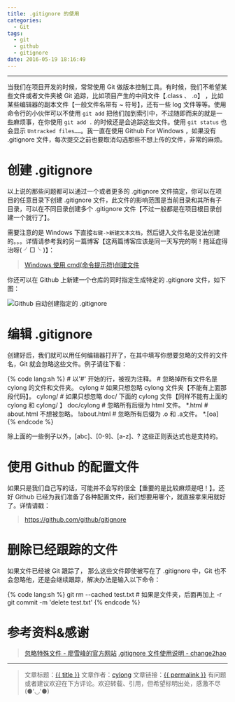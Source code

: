 ```yaml
---
title: .gitignore 的使用
categories:
  - Git
tags:
  - git
  - github
  - gitignore
date: 2016-05-19 18:16:49
---
```

---

当我们在项目开发的时候，常常使用 Git 做版本控制工具。有时候，我们不希望某些文件或者文件夹被 Git 追踪，比如项目产生的中间文件【.class 、 .o】 ，比如某些编辑器的副本文件【一般文件名带有 ~ 符号】，还有一些 log 文件等等。使用命令行的小伙伴可以不使用 `git add` 把他们加到索引中，不过随即而来的就是一些麻烦事，在你使用 `git add .` 的时候还是会追踪这些文件。使用 `git status` 也会显示 `Untracked files……`。我一直在使用 Github For Windows ，如果没有 .gitignore 文件，每次提交之前也要取消勾选那些不想上传的文件，非常的麻烦。

<!-- more -->

# 创建 .gitignore

以上说的那些问题都可以通过一个或者更多的 .gitignore 文件搞定，你可以在项目的任意目录下创建 .gitignore 文件，此文件的影响范围是当前目录和其所有子目录，可以在不同目录创建多个 .gitignore 文件【不过一般都是在项目根目录创建一个就行了】。

需要注意的是 Windows 下直接`右键->新建文本文档`，然后键入文件名是没法创建的。。。详情请参考我的另一篇博客【这两篇博客应该是同一天写完的啊！拖延症得治呀( ╯□╰ )】：

> [Windows 使用 cmd(命令提示符)创建文件][1]

你还可以在 Github 上新建一个仓库的同时指定生成特定的 .gitignore 文件，如下图：

![Github 自动创建指定的 .gitignore](create-gitignore.png)

# 编辑 .gitignore

创建好后，我们就可以用任何编辑器打开了，在其中填写你想要忽略的文件的文件名，Git 就会忽略这些文件。例子请往下看：

{% code lang:sh %}
    # 以'#' 开始的行，被视为注释。
    # 忽略掉所有文件名是 cylong 的文件和文件夹。
    cylong
    # 如果只想忽略 cylong 文件夹【不能有上面那段代码】。
    cylong/
    # 如果只想忽略 doc/ 下面的 cylong 文件【同样不能有上面的 cylong 和 cylong/ 】
    doc/cylong
    # 忽略所有后缀为 html 文件。
    *.html
    # about.html 不想被忽略。
    !about.html
    # 忽略所有后缀为 .o 和 .a文件。
    *.[oa]
{% endcode %}

除上面的一些例子以外，[abc]、[0-9]、[a-z]、? 这些正则表达式也是支持的。

# 使用 Github 的配置文件

如果只是我们自己写的话，可能并不会写的很全【重要的是比较麻烦是吧！】。还好 Github 已经为我们准备了各种配置文件，我们想要用哪个，就直接拿来用就好了。详情请戳：

> <https://github.com/github/gitignore>

# 删除已经跟踪的文件

如果文件已经被 Git 跟踪了， 那么这些文件即使被写在了 .gitignore 中，Git 也不会忽略他，还是会继续跟踪，解决办法是输入以下命令：

{% code lang:sh %}
    git rm --cached test.txt # 如果是文件夹，后面再加上 -r
    git commit -m 'delete test.txt'
{% endcode %}

# 参考资料&感谢

> [忽略特殊文件 - 廖雪峰的官方网站][2]
> [.gitignore 文件使用说明 - change2hao][3]

---

> 文章标题：<a href='{{ permalink }}' title='{{ title }}' >{{ title }}</a>
> 文章作者：[cylong](http://www.cylong.com/about/ "cylong")
> 文章链接：<a href='{{ permalink }}' title='{{ title }}' >{{ permalink }}</a>
> 有问题或者建议欢迎在下方评论。欢迎转载、引用，但希望标明出处，感激不尽(●'◡'●)

[1]: /blog/2016/05/09/windows-linux-new-file/ "Windows 使用 cmd(命令提示符)创建文件"
[2]: http://www.liaoxuefeng.com/wiki/0013739516305929606dd18361248578c67b8067c8c017b000/0013758404317281e54b6f5375640abbb11e67be4cd49e0000 "忽略特殊文件 - 廖雪峰的官方网站"
[3]: https://segmentfault.com/a/1190000000522997 ".gitignore 文件使用说明 - change2hao"
